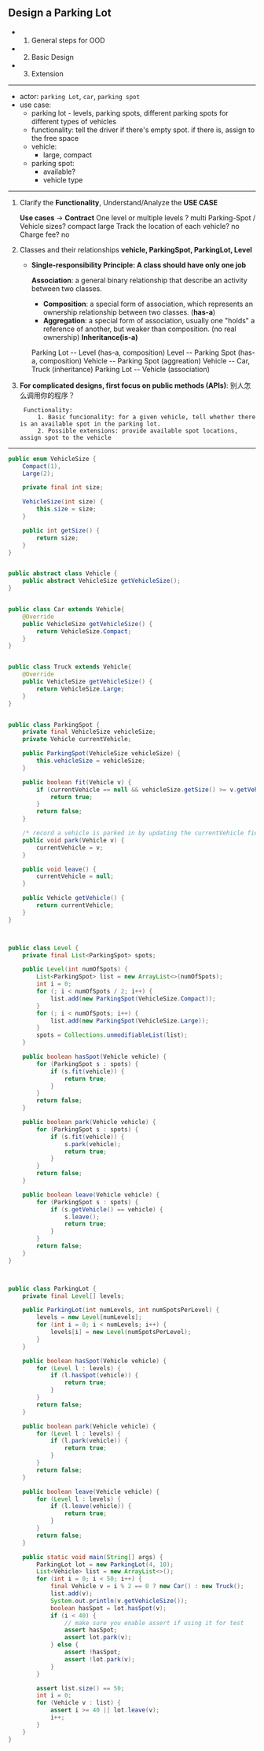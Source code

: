 ## Design a Parking Lot

- 1. General steps for OOD
- 2. Basic Design
- 3. Extension
---
- actor: `parking Lot`, `car`, `parking spot`
- use case:
  - parking lot - levels, parking spots, different parking spots for different types of vehicles
  - functionality: tell the driver if there's empty spot. if there is, assign to the free space
  - vehicle:
    - large, compact
  - parking spot: 
    - available? 
    - vehicle type
---

1. Clarify the **Functionality**, Understand/Analyze the **USE CASE**

    **Use cases** -> **Contract**
    One level or multiple levels ? multi
    Parking-Spot / Vehicle sizes? compact large
    Track the location of each vehicle? no
    Charge fee? no

2. Classes and their relationships
**vehicle, ParkingSpot, ParkingLot, Level**
    
   - **Single-responsibility Principle: A class should have only one job**

        **Association**: a general binary relationship that describe an activity between two classes.
        - **Composition**: a special form of association, which represents an ownership relationship
          between two classes. (**has-a**)
        - **Aggregation**: a special form of association, usually one "holds" a reference of another,
          but weaker than composition. (no real ownership)
        **Inheritance(is-a)**

        Parking Lot -- Level (has-a, composition)
        Level -- Parking Spot (has-a, composition)
        Vehicle -- Parking Spot (aggreation)
        Vehicle -- Car, Truck (inheritance)
        Parking Lot -- Vehicle (association)

3. **For complicated designs, first focus on public methods (APIs)**: 别人怎么调用你的程序？

        Functionality:
            1. Basic funcionality: for a given vehicle, tell whether there is an available spot in the parking lot.
            2. Possible extensions: provide available spot locations, assign spot to the vehicle

---

```java
public enum VehicleSize {
    Compact(1),
    Large(2);

    private final int size;

    VehicleSize(int size) {
        this.size = size;
    }

    public int getSize() {
        return size;
    }
}


public abstract class Vehicle {
    public abstract VehicleSize getVehicleSize();
}


public class Car extends Vehicle{
    @Override
    public VehicleSize getVehicleSize() {
        return VehicleSize.Compact;
    }
}


public class Truck extends Vehicle{
    @Override
    public VehicleSize getVehicleSize() {
        return VehicleSize.Large;
    }
}


public class ParkingSpot {
    private final VehicleSize vehicleSize;
    private Vehicle currentVehicle;

    public ParkingSpot(VehicleSize vehicleSize) {
        this.vehicleSize = vehicleSize;
    }

    public boolean fit(Vehicle v) {
        if (currentVehicle == null && vehicleSize.getSize() >= v.getVehicleSize().getSize()) {
            return true;
        }
        return false;
    }

    /* record a vehicle is parked in by updating the currentVehicle field */
    public void park(Vehicle v) {
        currentVehicle = v;
    }

    public void leave() {
        currentVehicle = null;
    }

    public Vehicle getVehicle() {
        return currentVehicle;
    }
}



public class Level {
    private final List<ParkingSpot> spots;

    public Level(int numOfSpots) {
        List<ParkingSpot> list = new ArrayList<>(numOfSpots);
        int i = 0;
        for (; i < numOfSpots / 2; i++) {
            list.add(new ParkingSpot(VehicleSize.Compact));
        }
        for (; i < numOfSpots; i++) {
            list.add(new ParkingSpot(VehicleSize.Large));
        }
        spots = Collections.unmodifiableList(list);
    }

    public boolean hasSpot(Vehicle vehicle) {
        for (ParkingSpot s : spots) {
            if (s.fit(vehicle)) {
                return true;
            }
        }
        return false;
    }

    public boolean park(Vehicle vehicle) {
        for (ParkingSpot s : spots) {
            if (s.fit(vehicle)) {
                s.park(vehicle);
                return true;
            }
        }
        return false;
    }

    public boolean leave(Vehicle vehicle) {
        for (ParkingSpot s : spots) {
            if (s.getVehicle() == vehicle) {
                s.leave();
                return true;
            }
        }
        return false;
    }
}



public class ParkingLot {
    private final Level[] levels;

    public ParkingLot(int numLevels, int numSpotsPerLevel) {
        levels = new Level[numLevels];
        for (int i = 0; i < numLevels; i++) {
            levels[i] = new Level(numSpotsPerLevel);
        }
    }

    public boolean hasSpot(Vehicle vehicle) {
        for (Level l : levels) {
            if (l.hasSpot(vehicle)) {
                return true;
            }
        }
        return false;
    }

    public boolean park(Vehicle vehicle) {
        for (Level l : levels) {
            if (l.park(vehicle)) {
                return true;
            }
        }
        return false;
    }

    public boolean leave(Vehicle vehicle) {
        for (Level l : levels) {
            if (l.leave(vehicle)) {
                return true;
            }
        }
        return false;
    }

    public static void main(String[] args) {
        ParkingLot lot = new ParkingLot(4, 10);
        List<Vehicle> list = new ArrayList<>();
        for (int i = 0; i < 50; i++) {
            final Vehicle v = i % 2 == 0 ? new Car() : new Truck();
            list.add(v);
            System.out.println(v.getVehicleSize());
            boolean hasSpot = lot.hasSpot(v);
            if (i < 40) {
                // make sure you enable assert if using it for test
                assert hasSpot;
                assert lot.park(v);
            } else {
                assert !hasSpot;
                assert !lot.park(v);
            }
        }

        assert list.size() == 50;
        int i = 0;
        for (Vehicle v : list) {
            assert i >= 40 || lot.leave(v);
            i++;
        }
    }
}
```